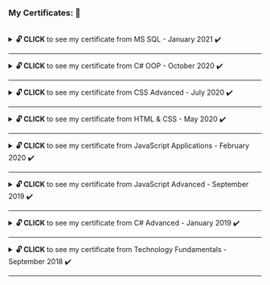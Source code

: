 ### My Certificates: 📜

<br>
<!-- MS SQL Start -->
<details>
   <summary>
	    <strong> 🔓 CLICK </strong> to see my certificate from MS SQL - January 2021 ✔️
   </summary>
   <!-- HEAD START -->
   <table border="0.1" width="100%" cellspacing="12" cellpadding="5" align="center">
   <tbody>
      <tr>
         <td align="left" width="50%">
	    <a href="https://softuni.bg/certificates/details/97790/27d86c1f">
		<img src="https://softuni.bg/certificates/certificates/converttoimage/97790?code=27d86c1f" width="300">
   	    </a> 
         </td>
	 <td align="right" width="50%">
            <a href="https://softuni.bg/certificates/details/97790/27d86c1f">
		<img src="https://i.imgur.com/o91qNr8.png" width="300">
   	    </a>
         </td>
      </tr>
   </tbody>
   </table>
<!-- HEAD END -->
   
</details>
<!-- MS SQL End -->
<hr>
<!-- C# OOP Start -->
<details>
   <summary>
	    <strong> 🔓 CLICK </strong> to see my certificate from C# OOP - October 2020 ✔️
   </summary>
   <img src="https://softuni.bg/certificates/certificates/converttoimage/95864?code=115c65bc" width="300">
</details>
<!-- C# OOP End -->
<hr>
<!-- CSS Advanced Start -->
<details>
   <summary>
	    <strong> 🔓 CLICK </strong> to see my certificate from CSS Advanced - July 2020 ✔️
   </summary>
   <img src="https://softuni.bg/certificates/certificates/converttoimage/87631?code=d8b5539d" width="300">
</details>
<!-- CSS Advanced End -->
<hr>
<!-- HTML & CSS Start -->
<details>
   <summary>
	    <strong> 🔓 CLICK </strong> to see my certificate from HTML & CSS - May 2020 ✔️
   </summary>
   <img src="https://softuni.bg/certificates/certificates/converttoimage/84903?code=376c266d" width="300">
</details>
<!-- HTML & CSS End -->
<hr>
<!-- JavaScript Applications Start -->
<details>
   <summary>
	    <strong> 🔓 CLICK </strong> to see my certificate from JavaScript Applications - February 2020 ✔️
   </summary>
   <img src="https://softuni.bg/certificates/certificates/converttoimage/80470?code=3750ade7" width="300">
</details>
<!-- JavaScript Applications End -->
<hr>
<!-- JavaScript Advanced Start -->
<details>
   <summary>
	    <strong> 🔓 CLICK </strong> to see my certificate from JavaScript Advanced - September 2019 ✔️
   </summary>
   <img src="https://softuni.bg/certificates/certificates/converttoimage/81303?code=a8a65ba6" width="300">
</details>
<!-- JavaScript Advanced End -->
<hr>
<!-- C# Advanced Start -->
<details>
   <summary>
	    <strong> 🔓 CLICK </strong> to see my certificate from C# Advanced - January 2019 ✔️
   </summary>
   <img src="https://softuni.bg/certificates/certificates/converttoimage/63113?code=c00d4fc8" width="300">
</details>
<!-- C# Advanced End -->
<hr>
<!-- C# Technology Fundamentals Start -->
<details>
   <summary>
	<strong> 🔓 CLICK </strong> to see my certificate from Technology Fundamentals - September 2018 ✔️
   </summary>
   <a href="https://softuni.bg/certificates/details/61142/ca611a05">
	<img src="https://i.imgur.com/hoyXqMB.png" width="300">
   </a>
</details>
<!-- C# Technology Fundamentals End -->
<hr>
